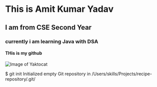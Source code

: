 # This is Amit Kumar Yadav 
##  I am from CSE Second Year 
### currently i am learning Java with DSA
#### THis is my github 

![Image of Yaktocat](https://octodex.github.com/images/yaktocat.png)

$ git init
Initialized empty Git repository in /Users/skills/Projects/recipe-repository/.git/

